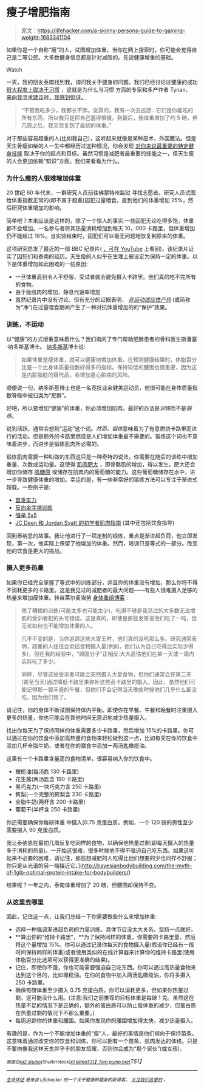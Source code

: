 # 瘦子增肥指南

> 原文：<https://lifehacker.com/a-skinny-persons-guide-to-gaining-weight-1683341104>

如果你是一个自称“瘦”的人，试图增加体重，当你在网上搜索时，你可能会觉得自己是二等公民。大多数健身信息都是针对减脂的。先说健康增重的基础。

Watch

一天，我的朋友泰南找到我，询问我关于健身的问题。我们已经讨论过健康的成功 [很大程度上取决于习惯](https://lifehacker.com/create-rituals-to-be-more-consistent-at-fitness-1681942810) ，这就是为什么当习惯 方面的专家和多产作者 Tynan、 [来向我寻求建议时，我感到惊讶。](http://www.amazon.com/Superhuman-Habit-Becoming-Possible-Yourself-ebook/dp/B00NGC8I9E/ref=asap_bc?asc_campaign=InlineText&asc_refurl=https://lifehacker.com/a-skinny-persons-guide-to-gaining-weight-1683341104&asc_source=&ie=UTF8&tag=kinjalifehackerlink-20)

> “不管我吃多少，我都长不胖。说真的，我有一次去巡游…它们是你能吃的所有东西，所以我只是把自己塞得很傻。到最后，我体重增加了约 5 磅，但几周之后，我又恢复到了最初的体重。”

对于那些容易超重的人(比如我自己)，这听起来就像是某种巫术，外国魔法。但是天生骨瘦如柴的人一生中都经历过这种情况。你会发现 [对你来说最重要的特定健身技能](https://lifehacker.com/fitness-is-a-skill-not-a-talent-heres-how-to-develop-1651281013) 取决于你的起点和目标。虽然习惯是减肥者最重要的技能之一，但天生瘦的人会更加依赖“知识”方面。我们来看看为什么。

### 为什么瘦的人很难增加体重

20 世纪 60 年代末，一群研究人员前往佛蒙特州监狱 寻找志愿者。研究人员试图给体重指数正常的(即不属于超重)囚犯过量喂食，直到他们的体重增加 25%，然后研究体重增加的影响。

简单吧？本来应该是这样的，除了一个惊人的事实:一些囚犯无论吃得多饱，体重都不会增加。一名参与者将其热量消耗增加到每天 10，000 卡路里，但体重增加仍不能超过 18%。当实验结束时，囚犯们可以毫无问题地恢复到原来的体重。

这项研究启发了最近的一部 BBC 纪录片( [，可在 YouTube](https://www.youtube.com/watch?v=YGLZRJSotrQ) 上看到)，该纪录片证实了囚犯们和泰南的经历。天生瘦的人似乎在生理上被设定为保持一定的体重。以下是体重增加如此困难的一些原因:

*   一旦体重高到令人不舒服，受试者就会避免摄入卡路里。他们真的吃不完所有的食物。
*   由于瘦肌肉的增加，静息代谢率增加
*   虽然纪录片中没有讨论，但有充分的证据表明， [*非运动适应性产热*](http://www.ncbi.nlm.nih.gov/pubmed/12468415) (或简称为“净”)在过量喂食期间产生了一种对抗体重增加的的“保护”效果。

### 训练，不运动

以“健康”的方式增重意味着什么？我们询问了专门帮助肥胖患者的骨科医生斯潘塞·纳多斯基博士。 [纳多斯基](http://drspencer.com)博士说:

> 如果体重是瘦体重，就可以健康地增加体重。在预测健康结果时，体脂百分比是一个比身体质量指数好得多的指标。保持较低的腰围也很重要，因为这是内脏脂肪的替代品，会增加患心脏病的风险。

顺便说一句，纳多斯基博士也是一名竞技业余健美运动员，他很可能在身体质量指数等级中被归类为“肥胖”。

好吧，所以要增加“健康”的体重，你必须增加肌肉。最好的办法是*训练*而不是*锻炼*。

说到活跃，通常会想到“运动”这个词。*然而，锻炼*意味着为了有意燃烧卡路里而进行的活动。但是额外的卡路里燃烧是人们增加体重最不需要的。锻炼这个词也不意味着进步，而进步是锻炼肌肉所必需的。

锻炼肌肉需要一种叫做的东西这只是一种奇特的说法，你需要在随后的训练中增加重量、次数或运动量。这使得 [肌肉肥大](https://www.google.com/webhp?sourceid=chrome-instant&ion=1&espv=2&ie=UTF-8#q=muscular%20hypertrophy) ，即骨骼肌的增加，得以发生。肥大还会增加你储存 [肌糖原](http://en.wikipedia.org/wiki/Glycogen#Muscle) 或储存在肌肉内的葡萄糖的能力。这些葡萄糖储存在水中，进一步导致健康体重的增加。幸运的是，有一些非常好的锻炼方法可以专注于渐进式超载。一些例子是:

*   [首发实力](http://startingstrength.com/)
*   [反向金字塔训练](http://rippedbody.jp/reverse-pyramid-training/)
*   [强举 5x5](http://stronglifts.com/5x5/)
*   [JC Deen 和 Jordan Syatt 的初学者肌肉指南](http://www.jcdfitness.com/2012/06/how-to-build-muscle-the-ultimate-muscle-building-guide-for-beginners/) (其中还包括饮食指导)

回到泰纳恩的故事。我让他进行了一项定制的锻炼，重点是渐进超负荷，他立即发现，第一次，他实际上保留了他增加的体重。然而，培训只是等式的一部分。改变他的饮食是更大的挑战。

### 摄入更多热量

如果你已经完全掌握了等式中的训练部分，并且你的体重没有增加，那么你将不得不消耗更多的卡路里。这是我见过的减肥者的最大问题——有些人很难摄入足够的热量来增加瘦体重。转自莱尔麦当劳 [身体重组博客](http://bodyrecomposition.com) :

> 除了糟糕的训练(可能太多也可能太少)，吃得不够是我见过的大多数无法增肌的受训者犯的头号错误。这是真的，即使是那些发誓说他们吃了一吨，但无论如何也不能增加体重的人。
> 
> 几乎不变的是，当你追踪这些大胃王时，他们真的没吃那么多。研究通常表明，超重的人往往会低估食物摄入量(例如，他们认为自己吃得比实际少得多)，但在我的经验中，“顽固分子”正相反:大大高估他们在某一天或一周内实际吃了多少。
> 
> 同样，尽管这些受训者可能会突然摄入大量食物，但他们通常会在第二天(甚至当天)通过降低卡路里来弥补这些高卡路里的摄入。因此，虽然他们可能记得那一顿丰盛的午餐，但他们不会记得当天晚些时候他们几乎什么都没吃，因为他们饱了。

请记住，你的身体不断试图保持体内平衡。即使你在早餐、午餐和晚餐时注重摄入更多的热量，你也可能会在其他时间无意识地减少热量摄入。

找出你每天为了保持同样的体重需要多少卡路里，然后增加 15%的卡路里。你可以通过在你的饮食中添加高热量的食物来轻松做到这一点，比如每天在你的饮食中添加几杯全脂牛奶，或者在你的膳食中添加一两汤匙橄榄油。

这里有一个卡路里含量高的食物清单，很容易纳入你的饮食中。

*   橄榄油(每汤匙 130 卡路里)
*   花生酱(两汤匙含 190 卡路里)
*   黑巧克力(一块巧克力含 250 卡路里)
*   鳄梨(一个完整的鳄梨含 230 卡路里)
*   全脂牛奶(两杯含 200 卡路里)
*   葡萄干(半杯含 250 卡路里)

你还需要确保你每磅体重 中摄入[0.75 克蛋白质。例如，一个 120 磅的男性至少需要摄入 90 克蛋白质。

我让泰纳恩在最初几周反复吃同样的食物，以确保他热量过剩(即每天摄入的热量多于消耗的热量)。一开始这很难，很多时候他不得不强迫自己吃东西。如果这听起来不必要的困难，请记住，那些想减肥的人吃得比他们想要的少也同样不舒服；你只是从光谱的另一端接近它。](http://bayesianbodybuilding.com/the-myth-of-1glb-optimal-protein-intake-for-bodybuilders/)

结果呢？一年之内，泰南体重增加了 20 磅，但腰围却保持不变。

### 从这里去哪里

因此，记住这一点，让我们总结一下你需要做些什么来增加体重:

*   选择一种强调渐进超负荷的力量训练。具体节目没太大关系。坚持一点就好。
*   **算出你的“维持卡路里”，**为了保持同样的体重，你需要的卡路里量，然后将这个量增加 15%。你可以通过记录你每天的食物摄入量(假设你已经有一段时间保持同样的体重)或者使用类似的在线计算器来计算你的维持卡路里(使用体脂百分比选项可以获得更准确的结果)。
*   记住，即使你不饿，你也可能需要强迫自己吃东西。你可以通过高热量食物来达到这个目的，比如橄榄油。在你的食物中加入两汤匙橄榄油，你将多摄入 250 卡路里。
*   确保每磅体重至少摄入 0.75 克蛋白质。你可以消耗更多，但如果你热量过剩，这可能没什么用。(注意:我们之前推荐的目标体重是每磅 1 克。虽然这在热量不足的情况下是正确的，额外的蛋白质可以防止瘦体重的减少，但蛋白质在热量过剩的情况下不那么重要。)
*   每周追踪你的体重和腰围。如果你发现你的腰围增加得太快，减少热量摄入。

有趣的是，作为一个不能增加体重的“瘦”人，最好的事情是他们倾向于保持苗条。这意味着通过改变你的饮食和训练，你可以拥有一个苗条、肌肉发达的体格。只是不要向像我这样天生胖乎乎的朋友炫耀，否则你会成为“那个家伙”(或女孩)。

<small>*画面由*</small>[<small>*ra2 studio*</small>](http://www.shutterstock.com/pic-198600422/stock-photo-funny-skinny-guy-lifting-incredible-weights.html?src=&ws=1)<small>*(Shutterstock)*</small>[<small>*x1 klima*</small>](https://www.flickr.com/photos/x1klima/)<small></small>*[<small>T31】Tom pump hret</small>](https://www.flickr.com/photos/sheepdoginov8/)T51】*

* * *

*[*<small>生命体征</small>*](http://vitals.lifehacker.com/) <small>*是来自 Lifehacker 的一个关于健康和健身的新博客。*</small> [*<small>关注我们这里的</small>*](https://twitter.com/VitalsLH) <small>*。*</small>*
